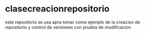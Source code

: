 # clasecreacionrepositorio

este repositorio se usa apra tomar como ejemplo de la creacion de repositorio y control de versiones con  prueba de modificacion